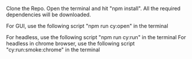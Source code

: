 Clone the Repo.
Open the terminal and hit "npm install". All the required dependencies will be downloaded.

For GUI, use the following script "npm run cy:open" in the terminal

For headless, use the following script "npm run cy:run" in the terminal
For headless in chrome browser, use the following script "cy:run:smoke:chrome" in the terminal

